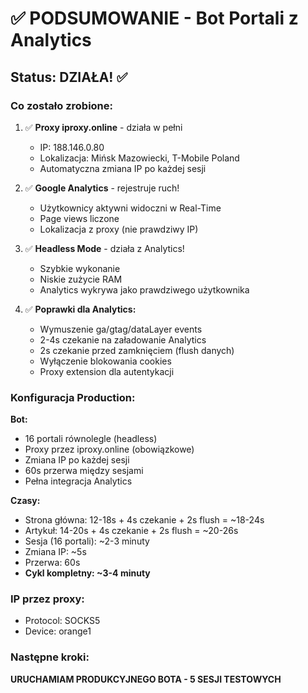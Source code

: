 # ✅ PODSUMOWANIE - Bot Portali z Analytics

## Status: DZIAŁA! ✅

### Co zostało zrobione:

1. ✅ **Proxy iproxy.online** - działa w pełni
   - IP: 188.146.0.80
   - Lokalizacja: Mińsk Mazowiecki, T-Mobile Poland
   - Automatyczna zmiana IP po każdej sesji

2. ✅ **Google Analytics** - rejestruje ruch!
   - Użytkownicy aktywni widoczni w Real-Time
   - Page views liczone
   - Lokalizacja z proxy (nie prawdziwy IP)

3. ✅ **Headless Mode** - działa z Analytics!
   - Szybkie wykonanie
   - Niskie zużycie RAM
   - Analytics wykrywa jako prawdziwego użytkownika

4. ✅ **Poprawki dla Analytics:**
   - Wymuszenie ga/gtag/dataLayer events
   - 2-4s czekanie na załadowanie Analytics
   - 2s czekanie przed zamknięciem (flush danych)
   - Wyłączenie blokowania cookies
   - Proxy extension dla autentykacji

### Konfiguracja Production:

**Bot:**
- 16 portali równolegle (headless)
- Proxy przez iproxy.online (obowiązkowe)
- Zmiana IP po każdej sesji
- 60s przerwa między sesjami
- Pełna integracja Analytics

**Czasy:**
- Strona główna: 12-18s + 4s czekanie + 2s flush = ~18-24s
- Artykuł: 14-20s + 4s czekanie + 2s flush = ~20-26s
- Sesja (16 portali): ~2-3 minuty
- Zmiana IP: ~5s
- Przerwa: 60s
- **Cykl kompletny: ~3-4 minuty**

### IP przez proxy:
- Protocol: SOCKS5
- Device: orange1

### Następne kroki:
**URUCHAMIAM PRODUKCYJNEGO BOTA - 5 SESJI TESTOWYCH**

